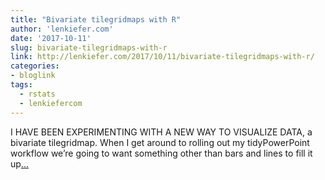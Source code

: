 ```yaml
---
title: "Bivariate tilegridmaps with R"
author: 'lenkiefer.com'
date: '2017-10-11'
slug: bivariate-tilegridmaps-with-r
link: http://lenkiefer.com/2017/10/11/bivariate-tilegridmaps-with-r/
categories:
- bloglink
tags:
  - rstats
  - lenkiefercom
---
```


I HAVE BEEN EXPERIMENTING WITH A NEW WAY TO VISUALIZE DATA, a bivariate tilegridmap. When I get around to rolling out my tidyPowerPoint workflow we’re going to want something other than bars and lines to fill it up[... <i class="fas fa-external-link-alt"></i>](http://lenkiefer.com/2017/10/11/bivariate-tilegridmaps-with-r/)

